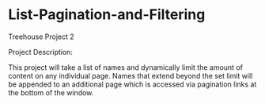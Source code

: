 # List-Pagination-and-Filtering
Treehouse Project 2
 
 Project Description: 

This project will take a list of names and dynamically limit the amount of content on any individual page. Names that extend beyond the set limit will be appended to an additional page which is accessed via pagination links at the bottom of the window. 